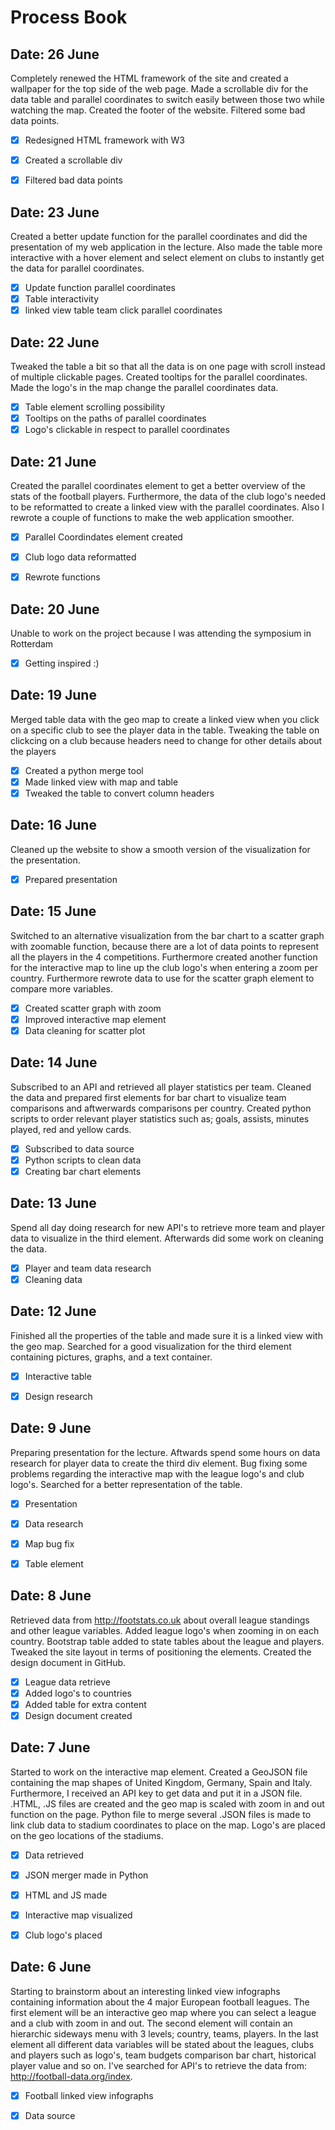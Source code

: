# Process Book

## Date: 26 June
Completely renewed the HTML framework of the site and created a wallpaper for the top side of the web page. Made a scrollable div for the data table and parallel coordinates to switch easily between those two while watching the map. Created the footer of the website.
Filtered some bad data points.

- [x] Redesigned HTML framework with W3
- [x] Created a scrollable div
- [x] Filtered bad data points


## Date: 23 June
Created a better update function for the parallel coordinates and did the presentation of my web application in the lecture.
Also made the table more interactive with a hover element and select element on clubs to instantly get the data for parallel coordinates.

- [x] Update function parallel coordinates
- [x] Table interactivity 
- [x] linked view table team click parallel coordinates

## Date: 22 June
Tweaked the table a bit so that all the data is on one page with scroll instead of multiple clickable pages. Created tooltips
for the parallel coordinates. Made the logo's in the map change the parallel coordinates data.

- [x] Table element scrolling possibility
- [x] Tooltips on the paths of parallel coordinates
- [x] Logo's clickable in respect to parallel coordinates

## Date: 21 June
Created the parallel coordinates element to get a better overview of the stats of the football players. Furthermore, the data of the club logo's needed to be reformatted to create a linked view with the parallel coordinates. Also I rewrote a couple of functions to make the web application smoother.

- [x] Parallel Coordindates element created
- [x] Club logo data reformatted
- [x] Rewrote functions


## Date: 20 June
Unable to work on the project because I was attending the symposium in Rotterdam

- [x] Getting inspired :)

## Date: 19 June
Merged table data with the geo map to create a linked view when you click on a specific club to see the player data in the table.
Tweaking the table on clickcing on a club because headers need to change for other details about the players

- [x] Created a python merge tool
- [x] Made linked view with map and table
- [x] Tweaked the table to convert column headers

## Date: 16 June
Cleaned up the website to show a smooth version of the visualization for the presentation.

- [x] Prepared presentation

## Date: 15 June
Switched to an alternative visualization from the bar chart to a scatter graph with zoomable function, because there are a lot of data points to represent all the players in the 4 competitions. Furthermore created another function for the interactive map to line up the club logo's when entering a zoom per country. Furthermore rewrote data to use for the scatter graph element to compare more variables.

- [x] Created scatter graph with zoom
- [x] Improved interactive map element
- [x] Data cleaning for scatter plot

## Date: 14 June
Subscribed to an API and retrieved all player statistics per team. Cleaned the data and prepared first elements for bar chart to visualize team comparisons and aftwerwards comparisons per country. Created python scripts to order relevant player statistics such as; goals, assists, minutes played, red and yellow cards.

- [x] Subscribed to data source
- [x] Python scripts to clean data
- [x] Creating bar chart elements

## Date: 13 June
Spend all day doing research for new API's to retrieve more team and player data to visualize in the third element. Afterwards did some work on cleaning the data.

- [x] Player and team data research
- [x] Cleaning data

## Date: 12 June
Finished all the properties of the table and made sure it is a linked view with the geo map. Searched for a good visualization for the third element containing pictures, graphs, and a text container.

- [x] Interactive table
- [x] Design research


## Date: 9 June
Preparing presentation for the lecture. Aftwards spend some hours on data research for player data to create the third div element.
Bug fixing some problems regarding the interactive map with the league logo's and club logo's. Searched for a better representation of the table.

- [x] Presentation
- [x] Data research
- [x] Map bug fix
- [x] Table element


## Date: 8 June
Retrieved data from http://footstats.co.uk about overall league standings and other league variables. Added league logo's when zooming in on each country. Bootstrap table added to state tables about the league and players. Tweaked the site layout in terms of positioning the elements.
Created the design document in GitHub.

- [x] League data retrieve
- [x] Added logo's to countries
- [x] Added table for extra content
- [x] Design document created

## Date: 7 June
Started to work on the interactive map element. Created a GeoJSON file containing the map shapes of United Kingdom, Germany, Spain and Italy. Furthermore, I received an API key to get data and put it in a JSON file. .HTML, .JS files are created and the geo map is scaled with zoom in and out function on the page. Python file to merge several .JSON files is made to link club data to stadium coordinates to place on the map. Logo's are placed on the geo locations of the stadiums.

- [x] Data retrieved
- [x] JSON merger made in Python
- [x] HTML and JS made
- [x] Interactive map visualized
- [x] Club logo's placed


## Date: 6 June
Starting to brainstorm about an interesting linked view infographs containing information about the 4 major European football leagues.
The first element will be an interactive geo map where you can select a league and a club with zoom in and out. The second element will contain an hierarchic sideways menu with 3 levels; country, teams, players. In the last element all different data variables will be stated about the leagues, clubs and players such as logo's, team budgets comparison bar chart, historical player value and so on. I've searched for API's to retrieve the data from: http://football-data.org/index. 

- [x] Football linked view infographs
- [x] Data source

